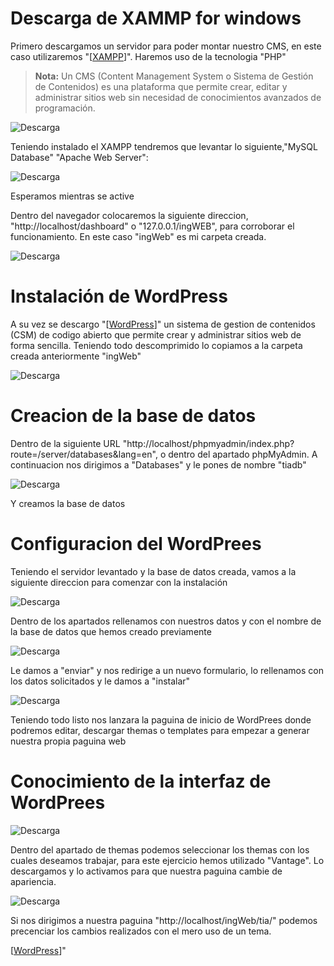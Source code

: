 # Descarga de XAMMP for windows

Primero descargamos un servidor para poder montar nuestro CMS, en este caso utilizaremos "[[XAMPP](https://www.apachefriends.org/es/download.html)]". Haremos uso de la tecnologia "PHP"

> **Nota:** Un CMS (Content Management System o Sistema de Gestión de Contenidos) es una plataforma que permite crear, editar y administrar sitios web sin necesidad de conocimientos avanzados de programación.

![Descarga](IMG/Instalacion.png)

Teniendo instalado el XAMPP tendremos que levantar lo siguiente,"MySQL Database" "Apache Web Server":

![Descarga](IMG/activacion.png)

Esperamos mientras se active

Dentro del navegador colocaremos la siguiente direccion, "http://localhost/dashboard" o "127.0.0.1/ingWEB", para corroborar el funcionamiento. En este caso "ingWeb" es mi carpeta creada.

![Descarga](IMG/dashboard.png)


# Instalación de WordPress

A su vez se descargo "[[WordPress](https://es-ec.wordpress.org/download)]" un sistema de gestion de contenidos (CSM) de codigo abierto que permite crear y administrar sitios web de forma sencilla.
Teniendo todo descomprimido lo copiamos a la carpeta creada anteriormente "ingWeb"

![Descarga](IMG/descomprimido.png)

# Creacion de la base de datos

Dentro de la siguiente URL "http://localhost/phpmyadmin/index.php?route=/server/databases&lang=en", o dentro del apartado phpMyAdmin.
A continuacion nos dirigimos a "Databases" y le pones de nombre "tiadb"

![Descarga](IMG/database.png)

Y creamos la base de datos

# Configuracion del WordPrees

Teniendo el servidor levantado y la base de datos creada, vamos a la siguiente direccion para comenzar con la instalación 

![Descarga](IMG/wordpreessConfig.png)

Dentro de los apartados rellenamos con nuestros datos y con el nombre de la base de datos que hemos creado previamente

![Descarga](IMG/wordpreesConfi1.png)

Le damos a "enviar" y nos redirige a un nuevo formulario, lo rellenamos con los datos solicitados y le damos a "instalar"

![Descarga](IMG/WordPreesPresentacion.png)

Teniendo todo listo nos lanzara la paguina de inicio de WordPrees donde podremos editar, descargar themas o templates para empezar a generar nuestra propia paguina web

# Conocimiento de la interfaz de WordPrees

![Descarga](IMG/Themas.png)

Dentro del apartado de themas podemos seleccionar los themas con los cuales deseamos trabajar, para este ejercicio hemos utilizado "Vantage". Lo descargamos y lo activamos para que nuestra paguina cambie de apariencia.

![Descarga](IMG/pagPrincipal.png)

Si nos dirigimos a nuestra paguina "http://localhost/ingWeb/tia/" podemos precenciar los cambios realizados con el mero uso de un tema.




[[WordPress](https://es-ec.wordpress.org/download)]"

